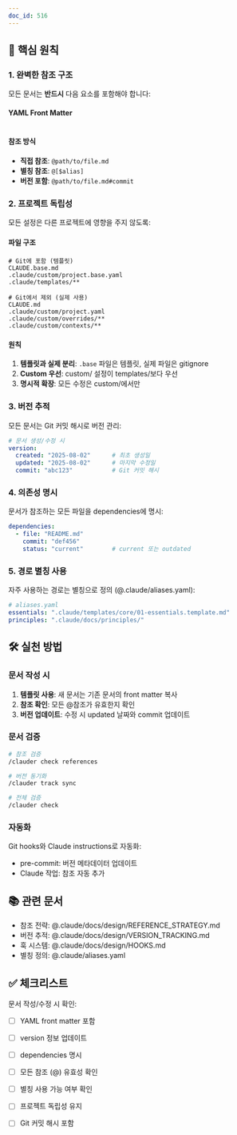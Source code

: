 ```yaml
---
doc_id: 516
---
```


## 🎯 핵심 원칙

### 1. 완벽한 참조 구조
모든 문서는 **반드시** 다음 요소를 포함해야 합니다:

#### YAML Front Matter
```yaml
```

#### 참조 방식
- **직접 참조**: `@path/to/file.md`
- **별칭 참조**: `@[$alias]`
- **버전 포함**: `@path/to/file.md#commit`

### 2. 프로젝트 독립성
모든 설정은 다른 프로젝트에 영향을 주지 않도록:

#### 파일 구조
```
# Git에 포함 (템플릿)
CLAUDE.base.md
.claude/custom/project.base.yaml
.claude/templates/**

# Git에서 제외 (실제 사용)
CLAUDE.md
.claude/custom/project.yaml
.claude/custom/overrides/**
.claude/custom/contexts/**
```

#### 원칙
1. **템플릿과 실제 분리**: `.base` 파일은 템플릿, 실제 파일은 gitignore
2. **Custom 우선**: custom/ 설정이 templates/보다 우선
3. **명시적 확장**: 모든 수정은 custom/에서만

### 3. 버전 추적
모든 문서는 Git 커밋 해시로 버전 관리:

```yaml
# 문서 생성/수정 시
version:
  created: "2025-08-02"      # 최초 생성일
  updated: "2025-08-02"      # 마지막 수정일
  commit: "abc123"           # Git 커밋 해시
```

### 4. 의존성 명시
문서가 참조하는 모든 파일을 dependencies에 명시:

```yaml
dependencies:
  - file: "README.md"
    commit: "def456"
    status: "current"        # current 또는 outdated
```

### 5. 경로 별칭 사용
자주 사용하는 경로는 별칭으로 정의 (@.claude/aliases.yaml):

```yaml
# aliases.yaml
essentials: ".claude/templates/core/01-essentials.template.md"
principles: ".claude/docs/principles/"
```

## 🛠️ 실천 방법

### 문서 작성 시
1. **템플릿 사용**: 새 문서는 기존 문서의 front matter 복사
2. **참조 확인**: 모든 @참조가 유효한지 확인
3. **버전 업데이트**: 수정 시 updated 날짜와 commit 업데이트

### 문서 검증
```bash
# 참조 검증
/clauder check references

# 버전 동기화
/clauder track sync

# 전체 검증
/clauder check
```

### 자동화
Git hooks와 Claude instructions로 자동화:
- pre-commit: 버전 메타데이터 업데이트
- Claude 작업: 참조 자동 추가

## 📚 관련 문서

- 참조 전략: @.claude/docs/design/REFERENCE_STRATEGY.md
- 버전 추적: @.claude/docs/design/VERSION_TRACKING.md
- 훅 시스템: @.claude/docs/design/HOOKS.md
- 별칭 정의: @.claude/aliases.yaml

## ✅ 체크리스트

문서 작성/수정 시 확인:
- [ ] YAML front matter 포함
- [ ] version 정보 업데이트
- [ ] dependencies 명시
- [ ] 모든 참조 (@) 유효성 확인
- [ ] 별칭 사용 가능 여부 확인
- [ ] 프로젝트 독립성 유지
- [ ] Git 커밋 해시 포함

